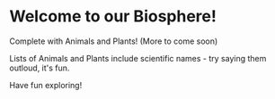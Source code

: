 # Welcome to our Biosphere!

Complete with Animals and Plants! (More to come soon)

Lists of Animals and Plants include scientific names - try saying them outloud, it's fun.

Have fun exploring!
